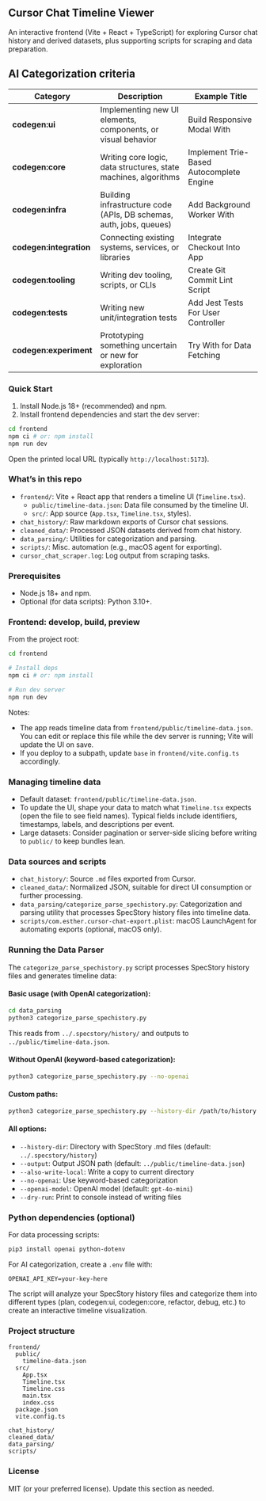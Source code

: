 ## Cursor Chat Timeline Viewer

An interactive frontend (Vite + React + TypeScript) for exploring Cursor chat history and derived datasets, plus supporting scripts for scraping and data preparation.

## AI Categorization criteria

| Category                 | Description                                                         | Example Title                            |
| ------------------------ | ------------------------------------------------------------------- | ---------------------------------------- |
| **codegen\:ui**          | Implementing new UI elements, components, or visual behavior        | Build Responsive Modal With              |
| **codegen\:core**        | Writing core logic, data structures, state machines, algorithms     | Implement Trie-Based Autocomplete Engine |
| **codegen\:infra**       | Building infrastructure code (APIs, DB schemas, auth, jobs, queues) | Add Background Worker With               |
| **codegen\:integration** | Connecting existing systems, services, or libraries                 | Integrate Checkout Into App              |
| **codegen\:tooling**     | Writing dev tooling, scripts, or CLIs                               | Create Git Commit Lint Script            |
| **codegen\:tests**       | Writing new unit/integration tests                                  | Add Jest Tests For User Controller       |
| **codegen\:experiment**  | Prototyping something uncertain or new for exploration              | Try With for Data Fetching               |

### Quick Start

1. Install Node.js 18+ (recommended) and npm.
2. Install frontend dependencies and start the dev server:

```bash
cd frontend
npm ci # or: npm install
npm run dev
```

Open the printed local URL (typically `http://localhost:5173`).

### What’s in this repo

- `frontend/`: Vite + React app that renders a timeline UI (`Timeline.tsx`).
  - `public/timeline-data.json`: Data file consumed by the timeline UI.
  - `src/`: App source (`App.tsx`, `Timeline.tsx`, styles).
- `chat_history/`: Raw markdown exports of Cursor chat sessions.
- `cleaned_data/`: Processed JSON datasets derived from chat history.
- `data_parsing/`: Utilities for categorization and parsing.
- `scripts/`: Misc. automation (e.g., macOS agent for exporting).
- `cursor_chat_scraper.log`: Log output from scraping tasks.

### Prerequisites

- Node.js 18+ and npm.
- Optional (for data scripts): Python 3.10+.

### Frontend: develop, build, preview

From the project root:

```bash
cd frontend

# Install deps
npm ci # or: npm install

# Run dev server
npm run dev
```

Notes:

- The app reads timeline data from `frontend/public/timeline-data.json`. You can edit or replace this file while the dev server is running; Vite will update the UI on save.
- If you deploy to a subpath, update `base` in `frontend/vite.config.ts` accordingly.

### Managing timeline data

- Default dataset: `frontend/public/timeline-data.json`.
- To update the UI, shape your data to match what `Timeline.tsx` expects (open the file to see field names). Typical fields include identifiers, timestamps, labels, and descriptions per event.
- Large datasets: Consider pagination or server-side slicing before writing to `public/` to keep bundles lean.

### Data sources and scripts

- `chat_history/`: Source `.md` files exported from Cursor.
- `cleaned_data/`: Normalized JSON, suitable for direct UI consumption or further processing.
- `data_parsing/categorize_parse_spechistory.py`: Categorization and parsing utility that processes SpecStory history files into timeline data.
- `scripts/com.esther.cursor-chat-export.plist`: macOS LaunchAgent for automating exports (optional, macOS only).

### Running the Data Parser

The `categorize_parse_spechistory.py` script processes SpecStory history files and generates timeline data:

#### Basic usage (with OpenAI categorization):

```bash
cd data_parsing
python3 categorize_parse_spechistory.py
```

This reads from `../.specstory/history/` and outputs to `../public/timeline-data.json`.

#### Without OpenAI (keyword-based categorization):

```bash
python3 categorize_parse_spechistory.py --no-openai
```

#### Custom paths:

```bash
python3 categorize_parse_spechistory.py --history-dir /path/to/history --output /path/to/output.json
```

#### All options:

- `--history-dir`: Directory with SpecStory .md files (default: `../.specstory/history`)
- `--output`: Output JSON path (default: `../public/timeline-data.json`)
- `--also-write-local`: Write a copy to current directory
- `--no-openai`: Use keyword-based categorization
- `--openai-model`: OpenAI model (default: `gpt-4o-mini`)
- `--dry-run`: Print to console instead of writing files

### Python dependencies (optional)

For data processing scripts:

```bash
pip3 install openai python-dotenv
```

For AI categorization, create a `.env` file with:

```
OPENAI_API_KEY=your-key-here
```

The script will analyze your SpecStory history files and categorize them into different types (plan, codegen:ui, codegen:core, refactor, debug, etc.) to create an interactive timeline visualization.

### Project structure

```
frontend/
  public/
    timeline-data.json
  src/
    App.tsx
    Timeline.tsx
    Timeline.css
    main.tsx
    index.css
  package.json
  vite.config.ts

chat_history/
cleaned_data/
data_parsing/
scripts/
```

### License

MIT (or your preferred license). Update this section as needed.
